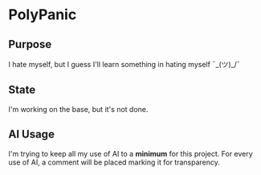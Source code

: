 # PolyPanic
## Purpose
I hate myself, but I guess I'll learn something in hating myself ¯\_(ツ)_/¯
## State
I'm working on the base, but it's not done.
## AI Usage
I'm trying to keep all my use of AI to a **minimum** for this project. For every use of AI, a comment will be placed marking it for transparency.